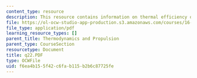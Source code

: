 ```yaml
---
content_type: resource
description: This resource contains information on thermal efficiency of a turbojet.
file: https://ol-ocw-studio-app-production.s3.amazonaws.com/courses/16-01-unified-engineering-i-ii-iii-iv-fall-2005-spring-2006/f6ea4b155f42c6fab115b2b6c87725fe_q22.PDF
file_type: application/pdf
learning_resource_types: []
parent_title: Thermodynamics and Propulsion
parent_type: CourseSection
resourcetype: Document
title: q22.PDF
type: OCWFile
uid: f6ea4b15-5f42-c6fa-b115-b2b6c87725fe
---
```

